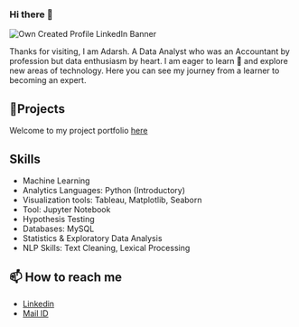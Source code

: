 ### Hi there 👋

![Own Created Profile LinkedIn Banner](https://github.com/Asceticadarsh/Asceticadarsh/assets/132383383/2710202b-d627-48f4-a07a-b8284c28a4cc)


Thanks for visiting, I am Adarsh. A Data Analyst who was an Accountant by profession but data enthusiasm by heart. I am eager to learn 🌱 and explore new areas of technology. 
Here you can see my journey from a learner to becoming an expert.

## 🎢Projects
Welcome to my project portfolio [here]()

## Skills
- Machine Learning  
- Analytics Languages: Python (Introductory)
- Visualization tools: Tableau, Matplotlib, Seaborn 
- Tool: Jupyter Notebook
- Hypothesis Testing 
- Databases: MySQL
- Statistics & Exploratory Data Analysis 
- NLP Skills: Text Cleaning, Lexical Processing

## 📫 How to reach me
- [Linkedin](https://www.linkedin.com/in/asceticadarsh/)
- [Mail ID](https://mail.google.com/mail/u/0/?tab=rm&ogbl#inbox?compose=GTvVlcSKjRFLBxLDvcPgTVmWBLLPtCmjZsFcZQDdjvjzWtrtJtmcDFGCwPrXkgncThWMHMZmZGgzl)



<!--
**Asceticadarsh/Asceticadarsh** is a ✨ _special_ ✨ repository because its `README.md` (this file) appears on your GitHub profile.
![profile banner](https://github.com/Asceticadarsh/Asceticadarsh/assets/](https://github.com/Asceticadarsh/Asceticadarsh/blob/main/assets/Own%20Created%20Profile%20LinkedIn%20Banner.png))
Here are some ideas to get you started:

- 🔭 I’m currently working on ...
- 🌱 I’m currently learning ...
- 👯 I’m looking to collaborate on ...
- 🤔 I’m looking for help with ...
- 💬 Ask me about ...
- 📫 How to reach me: ...
- 😄 Pronouns: ...
- ⚡ Fun fact: ...
-->
